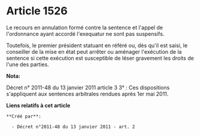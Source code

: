# Article 1526

Le recours en annulation formé contre la sentence et l'appel de l'ordonnance ayant accordé l'exequatur ne sont pas
suspensifs. 

Toutefois, le premier président statuant en référé ou, dès qu'il est saisi, le conseiller de la mise en état peut arrêter ou
aménager l'exécution de la sentence si cette exécution est susceptible de léser gravement les droits de l'une des parties.

**Nota:**

Décret n° 2011-48 du 13 janvier 2011 article 3 3° : Ces dispositions s'appliquent aux sentences arbitrales rendues après 1er
mai 2011.

**Liens relatifs à cet article**

	**Créé par**:

	  - Décret n°2011-48 du 13 janvier 2011 - art. 2
